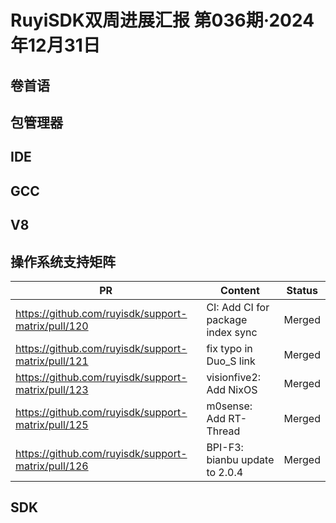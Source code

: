# RuyiSDK双周进展汇报  第036期·2024年12月31日

## 卷首语

## 包管理器

## IDE

## GCC

## V8

## 操作系统支持矩阵

| PR                                                 | Content                                          | Status |
| -------------------------------------------------- | ------------------------------------------------ | ------ |
| https://github.com/ruyisdk/support-matrix/pull/120 | CI: Add CI for package index sync                | Merged |
| https://github.com/ruyisdk/support-matrix/pull/121 | fix typo in Duo_S link                           | Merged |
| https://github.com/ruyisdk/support-matrix/pull/123 | visionfive2: Add NixOS                           | Merged |
| https://github.com/ruyisdk/support-matrix/pull/125 | m0sense: Add RT-Thread                           | Merged |
| https://github.com/ruyisdk/support-matrix/pull/126 | BPI-F3: bianbu update to 2.0.4                   | Merged |

## SDK
